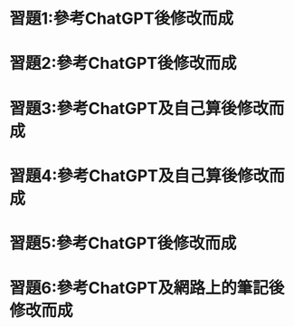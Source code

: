 <h1>  習題1:參考ChatGPT後修改而成  

<h1>  習題2:參考ChatGPT後修改而成  

<h1>  習題3:參考ChatGPT及自己算後修改而成

<h1>  習題4:參考ChatGPT及自己算後修改而成

<h1>  習題5:參考ChatGPT後修改而成

<h1>  習題6:參考ChatGPT及網路上的筆記後修改而成